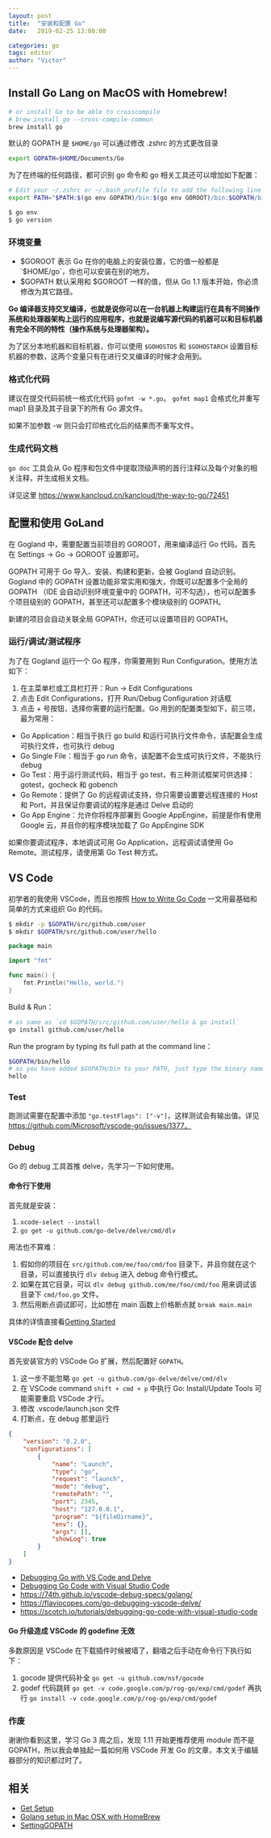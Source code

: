 ```yaml
---
layout: post
title:  "安装和配置 Go"
date:   2019-02-25 13:00:00

categories: go
tags: editor
author: "Victor"
---
```


## Install Go Lang on MacOS with Homebrew!

```bash
# or install Go to be able to crosscompile
# brew install go --cross-compile-common
brew install go
```

默认的 GOPATH 是 `$HOME/go` 可以通过修改 .zshrc 的方式更改目录

```bash
export GOPATH=$HOME/Documents/Go
```

为了在终端的任何路径，都可识别 go 命令和 go 相关工具还可以增加如下配置：

```bash
# Edit your ~/.zshrc or ~/.bash_profile file to add the following line
export PATH="$PATH:$(go env GOPATH)/bin:$(go env GOROOT)/bin:$GOPATH/bin"
```

```bash
$ go env
$ go version
```

### 环境变量

* $GOROOT 表示 Go 在你的电脑上的安装位置，它的值一般都是 `$HOME/go`，你也可以安装在别的地方。
* $GOPATH 默认采用和 $GOROOT 一样的值，但从 Go 1.1 版本开始，你必须修改为其它路径。

**Go 编译器支持交叉编译，也就是说你可以在一台机器上构建运行在具有不同操作系统和处理器架构上运行的应用程序，也就是说编写源代码的机器可以和目标机器有完全不同的特性（操作系统与处理器架构）。**

为了区分本地机器和目标机器，你可以使用 `$GOHOSTOS` 和 `$GOHOSTARCH` 设置目标机器的参数，这两个变量只有在进行交叉编译的时候才会用到。

### 格式化代码

建议在提交代码前统一格式化代码 `gofmt -w *.go`。 `gofmt map1` 会格式化并重写 map1 目录及其子目录下的所有 Go 源文件。

如果不加参数 -w 则只会打印格式化后的结果而不重写文件。

### 生成代码文档

`go doc` 工具会从 Go 程序和包文件中提取顶级声明的首行注释以及每个对象的相关注释，并生成相关文档。

详见这里 https://www.kancloud.cn/kancloud/the-way-to-go/72451

## 配置和使用 GoLand

在 Gogland 中，需要配置当前项目的 GOROOT，用来编译运行 Go 代码。首先在 Settings -> Go -> GOROOT 设置即可。

GOPATH 可用于 Go 导入、安装、构建和更新，会被 Gogland 自动识别。Gogland 中的 GOPATH 设置功能非常实用和强大，你既可以配置多个全局的 GOPATH （IDE 会自动识别环境变量中的 GOPATH，可不勾选），也可以配置多个项目级别的 GOPATH，甚至还可以配置多个模块级别的 GOPATH。

新建的项目会自动关联全局 GOPATH，你还可以设置项目的 GOPATH。

### 运行/调试/测试程序

为了在 Gogland 运行一个 Go 程序，你需要用到 Run Configuration。使用方法如下：

1. 在主菜单栏或工具栏打开：Run -> Edit Configurations
2. 点击 Edit Configurations，打开 Run/Debug Configuration 对话框
3. 点击 + 号按钮，选择你需要的运行配置。Go 用到的配置类型如下，前三项，最为常用：
  * Go Application：相当于执行 go build 和运行可执行文件命令，该配置会生成可执行文件，也可执行 debug
  * Go Single File：相当于 go run 命令，该配置不会生成可执行文件，不能执行 debug
  * Go Test：用于运行测试代码，相当于 go test，有三种测试框架可供选择：gotest，gocheck 和 gobench
  * Go Remote：提供了 Go 的远程调试支持，你只需要设置要远程连接的 Host 和 Port，并且保证你要调试的程序是通过 Delve 启动的
  * Go App Engine：允许你将程序部署到 Google AppEngine，前提是你有使用 Google 云，并且你的程序模块加载了 Go AppEngine SDK

如果你要调试程序，本地调试可用 Go Application，远程调试请使用 Go Remote。测试程序，请使用第 Go Test 种方式。

## VS Code

初学者的我使用 VSCode，而且也按照 [How to Write Go Code](https://golang.org/doc/code.html) 一文用最基础和简单的方式来组织 Go 的代码。

```bash
$ mkdir -p $GOPATH/src/github.com/user
$ mkdir $GOPATH/src/github.com/user/hello
```

```go
package main

import "fmt"

func main() {
	fmt.Println("Hello, world.")
}
```

Build & Run：

```bash
# as same as `cd $GOPATH/src/github.com/user/hello & go install`
go install github.com/user/hello
```

Run the program by typing its full path at the command line：

```bash
$GOPATH/bin/hello
# as you have added $GOPATH/bin to your PATH, just type the binary name
hello
```

### Test

跑测试需要在配置中添加 `"go.testFlags": ["-v"]`，这样测试会有输出值。详见 https://github.com/Microsoft/vscode-go/issues/1377。

### Debug

Go 的 debug 工具首推 delve，先学习一下如何使用。

#### 命令行下使用

首先就是安装：

1. `xcode-select --install`
2. `go get -u github.com/go-delve/delve/cmd/dlv`

用法也不算难：

1. 假如你的项目在 `src/github.com/me/foo/cmd/foo` 目录下，并且你就在这个目录，可以直接执行 `dlv debug` 进入 debug 命令行模式。
2. 如果在其它目录，可以 `dlv debug github.com/me/foo/cmd/foo` 用来调试该目录下 `cmd/foo.go` 文件。
3. 然后用断点调试即可，比如想在 main 函数上价格断点就 `break main.main`

具体的详情直接看[Getting Started](https://github.com/go-delve/delve/blob/master/Documentation/cli/getting_started.md)

#### VSCode 配合 delve

首先安装官方的 VSCode Go 扩展，然后配置好 `GOPATH`。

1. 这一步不能忽略 `go get -u github.com/go-delve/delve/cmd/dlv`
2. 在 VSCode command `shift + cmd + p` 中执行 Go: Install/Update Tools 可能需要重启 VSCode 才行。
3. 修改 .vscode/launch.json 文件
4. 打断点，在 debug 那里运行

```json
{
    "version": "0.2.0",
    "configurations": [
        {
            "name": "Launch",
            "type": "go",
            "request": "launch",
            "mode": "debug",
            "remotePath": "",
            "port": 2345,
            "host": "127.0.0.1",
            "program": "${fileDirname}",
            "env": {},
            "args": [],
            "showLog": true
        }
    ]
}
```


* [Debugging Go with VS Code and Delve](https://flaviocopes.com/go-debugging-vscode-delve/)
* [Debugging Go Code with Visual Studio Code](https://scotch.io/tutorials/debugging-go-code-with-visual-studio-code)
* https://74th.github.io/vscode-debug-specs/golang/
* https://flaviocopes.com/go-debugging-vscode-delve/
* https://scotch.io/tutorials/debugging-go-code-with-visual-studio-code

#### Go 升级造成 VSCode 的 godefine 无效

多数原因是 VSCode 在下载插件时候被墙了，翻墙之后手动在命令行下执行如下：

1. gocode 提供代码补全 `go get -u github.com/nsf/gocode`
2. godef 代码跳转 `go get -v code.google.com/p/rog-go/exp/cmd/godef` 再执行 `go install -v code.google.com/p/rog-go/exp/cmd/godef`

### 作废

谢谢你看到这里，学习 Go 3 周之后，发现 1.11 开始更推荐使用 module 而不是 GOPATH，所以我会单独起一篇如何用 VSCode 开发 Go 的文章，本文关于编辑器部分的知识都过时了。

## 相关

* [Get Setup](http://www.golangbootcamp.com/book/get_setup)
* [Golang setup in Mac OSX with HomeBrew](https://gist.github.com/vsouza/77e6b20520d07652ed7d)
* [SettingGOPATH](https://github.com/golang/go/wiki/SettingGOPATH)

